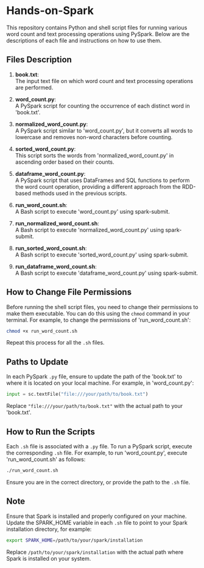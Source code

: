 # Hands-on-Spark

This repository contains Python and shell script files for running various word count and text processing operations using PySpark. Below are the descriptions of each file and instructions on how to use them.

## Files Description

1. **book.txt**:  
   The input text file on which word count and text processing operations are performed.

2. **word_count.py**:  
   A PySpark script for counting the occurrence of each distinct word in 'book.txt'.

3. **normalized_word_count.py**:  
   A PySpark script similar to 'word_count.py', but it converts all words to lowercase and removes non-word characters before counting.

4. **sorted_word_count.py**:  
   This script sorts the words from 'normalized_word_count.py' in ascending order based on their counts.

5. **dataframe_word_count.py**:  
   A PySpark script that uses DataFrames and SQL functions to perform the word count operation, providing a different approach from the RDD-based methods used in the previous scripts.

6. **run_word_count.sh**:  
   A Bash script to execute 'word_count.py' using spark-submit.

7. **run_normalized_word_count.sh**:  
   A Bash script to execute 'normalized_word_count.py' using spark-submit.

8. **run_sorted_word_count.sh**:  
   A Bash script to execute 'sorted_word_count.py' using spark-submit.

9. **run_dataframe_word_count.sh**:  
   A Bash script to execute 'dataframe_word_count.py' using spark-submit.

## How to Change File Permissions

Before running the shell script files, you need to change their permissions to make them executable. You can do this using the `chmod` command in your terminal. For example, to change the permissions of 'run_word_count.sh':

```bash
chmod +x run_word_count.sh
```

Repeat this process for all the `.sh` files.

## Paths to Update

In each PySpark `.py` file, ensure to update the path of the 'book.txt' to where it is located on your local machine. For example, in 'word_count.py':

```python
input = sc.textFile("file:///your/path/to/book.txt")
```

Replace `"file:///your/path/to/book.txt"` with the actual path to your 'book.txt'.

## How to Run the Scripts

Each `.sh` file is associated with a `.py` file. To run a PySpark script, execute the corresponding `.sh` file. For example, to run 'word_count.py', execute 'run_word_count.sh' as follows:

```bash
./run_word_count.sh
```

Ensure you are in the correct directory, or provide the path to the `.sh` file.

## Note

Ensure that Spark is installed and properly configured on your machine. Update the SPARK_HOME variable in each `.sh` file to point to your Spark installation directory, for example:

```bash
export SPARK_HOME=/path/to/your/spark/installation
```

Replace `/path/to/your/spark/installation` with the actual path where Spark is installed on your system.
